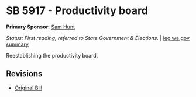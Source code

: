# SB 5917 - Productivity board
**Primary Sponsor:** [Sam Hunt](/person/leg/sam.hunt.md)

*Status: First reading, referred to State Government & Elections.* | [leg.wa.gov summary](https://app.leg.wa.gov/billsummary?BillNumber=5917&Year=2021)

Reestablishing the productivity board.

## Revisions
* [Original Bill](1/)